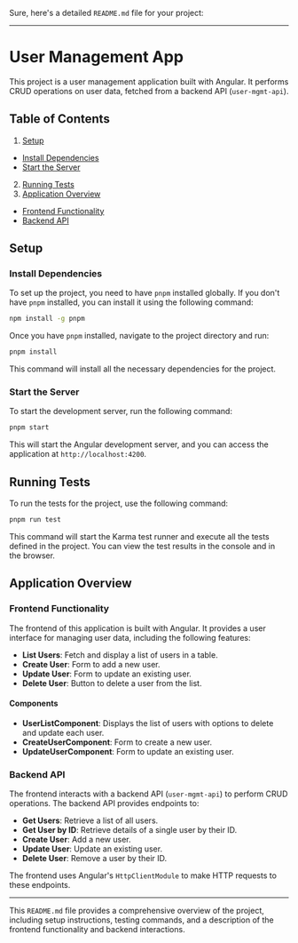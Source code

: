Sure, here's a detailed `README.md` file for your project:

---

# User Management App

This project is a user management application built with Angular. It performs CRUD operations on user data, fetched from a backend API (`user-mgmt-api`).

## Table of Contents

1. [Setup](#setup)
  - [Install Dependencies](#install-dependencies)
  - [Start the Server](#start-the-server)
2. [Running Tests](#running-tests)
3. [Application Overview](#application-overview)
  - [Frontend Functionality](#frontend-functionality)
  - [Backend API](#backend-api)

## Setup

### Install Dependencies

To set up the project, you need to have `pnpm` installed globally. If you don't have `pnpm` installed, you can install it using the following command:

```sh
npm install -g pnpm
```

Once you have `pnpm` installed, navigate to the project directory and run:

```sh
pnpm install
```

This command will install all the necessary dependencies for the project.

### Start the Server

To start the development server, run the following command:

```sh
pnpm start
```

This will start the Angular development server, and you can access the application at `http://localhost:4200`.

## Running Tests

To run the tests for the project, use the following command:

```sh
pnpm run test
```

This command will start the Karma test runner and execute all the tests defined in the project. You can view the test results in the console and in the browser.

## Application Overview

### Frontend Functionality

The frontend of this application is built with Angular. It provides a user interface for managing user data, including the following features:

- **List Users**: Fetch and display a list of users in a table.
- **Create User**: Form to add a new user.
- **Update User**: Form to update an existing user.
- **Delete User**: Button to delete a user from the list.

#### Components

- **UserListComponent**: Displays the list of users with options to delete and update each user.
- **CreateUserComponent**: Form to create a new user.
- **UpdateUserComponent**: Form to update an existing user.

### Backend API

The frontend interacts with a backend API (`user-mgmt-api`) to perform CRUD operations. The backend API provides endpoints to:

- **Get Users**: Retrieve a list of all users.
- **Get User by ID**: Retrieve details of a single user by their ID.
- **Create User**: Add a new user.
- **Update User**: Update an existing user.
- **Delete User**: Remove a user by their ID.

The frontend uses Angular's `HttpClientModule` to make HTTP requests to these endpoints.

---

This `README.md` file provides a comprehensive overview of the project, including setup instructions, testing commands, and a description of the frontend functionality and backend interactions.
